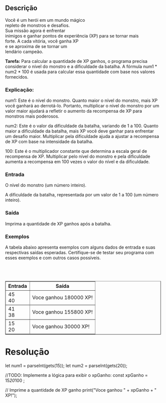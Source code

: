 <!DOCTYPE html>
<html>
<body>
    <h2>Descrição</h2>
Você é um herói em um mundo mágico <br>repleto de monstros e desafios. 
<br>Sua missão agora é enfrentar <br>inimigos e ganhar pontos de experiência (XP) para se tornar mais <br>forte. A cada vitória, você ganha XP <br>e se aproxima de se tornar um <br>lendário campeão.

<p><b>Tarefa:</b> Para calcular a quantidade de XP ganhos, o programa precisa considerar o nível do monstro e a dificuldade da batalha. A fórmula num1 * num2 * 100 é usada para calcular essa quantidade com base nos valores fornecidos.</p>

<h3>Explicação:</h3>
num1: Este é o nível do monstro. Quanto maior o nível do monstro, mais XP você ganhará ao derrotá-lo. Portanto, multiplicar o nível do monstro por um valor maior ajudará a refletir o aumento da recompensa de XP para monstros mais poderosos.

num2: Este é o valor da dificuldade da batalha, variando de 1 a 100. Quanto maior a dificuldade da batalha, mais XP você deve ganhar para enfrentar um desafio maior. Multiplicar pela dificuldade ajuda a ajustar a recompensa de XP com base na intensidade da batalha.

100: Este é o multiplicador constante que determina a escala geral de recompensa de XP. Multiplicar pelo nível do monstro e pela dificuldade aumenta a recompensa em 100 vezes o valor do nível e da dificuldade.

<h3>Entrada</h3>
O nível do monstro (um número inteiro).

A dificuldade da batalha, representada por um valor de 1 a 100 (um número inteiro).

<h3>Saída</h3>
Imprima a quantidade de XP ganhos após a batalha.



<h3>Exemplos</h3>
A tabela abaixo apresenta exemplos com alguns dados de entrada e suas respectivas saídas esperadas. Certifique-se de testar seu programa com esses exemplos e com outros casos possíveis.
<table border="1">
    <thead>
        <tr>
            <th>Entrada</th>
            <th>Saída</th>
        </tr>
    </thead>
    <br>

<tbody>
        <tr>
            <td>45 <br>40</td>
            <td>Voce ganhou 180000 XP!
</td><br>
        </tr>
        

 <tr>
            <td>41 <br>38</td>
            <td>Voce ganhou 155800 XP!
</td>	
        </tr>
        <br>

<tr>
            <td>15<br>20</td>
            <td>Voce ganhou 30000 XP!</td>
	
</tr>
 <br>

</tbody>
</table>

<h1>Resolução</h1>
let num1 = parseInt(gets(15));
let num2 = parseInt(gets(20));

//TODO: Implemente a lógica para exibir o xpGanho:
const xpGanho = 15*20*100 ;

// Imprime a quantidade de XP ganho
print("Voce ganhou " + xpGanho + " XP!");

</body>
</html>